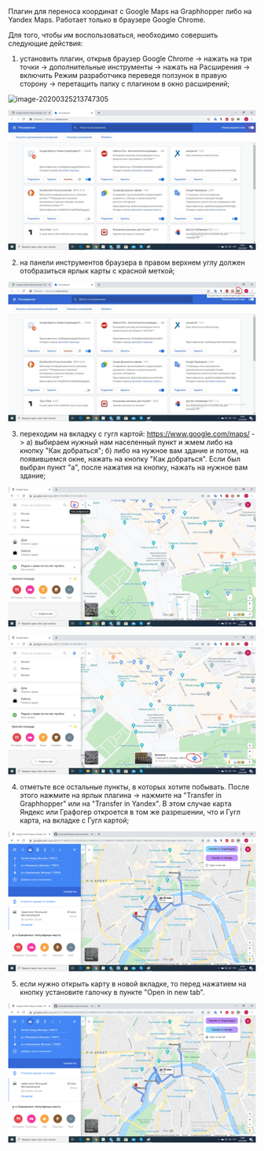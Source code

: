 Плагин для переноса координат с Google Maps на Graphhopper либо на Yandex Maps. Работает только в браузере Google Chrome.



Для того, чтобы им воспользоваться, необходимо совершить следующие действия:

1) установить плагин, открыв браузер Google Chrome -> нажать на три точки -> дополнительные инструменты -> нажать на Расширения -> включить Режим разработчика переведя ползунок в правую сторону -> перетащить папку с плагином в окно расширений;

![image-20200325213747305](C:%5CUsers%5Cvladi%5CAppData%5CRoaming%5CTypora%5Ctypora-user-images%5Cimage-20200325213747305.png)

![Безымянный](%D0%91%D0%B5%D0%B7%D1%8B%D0%BC%D1%8F%D0%BD%D0%BD%D1%8B%D0%B9-1585159468350.jpg)

2) на панели инструментов браузера в правом верхнем углу должен отобразиться ярлык карты с красной меткой;

![Безымянный](%D0%91%D0%B5%D0%B7%D1%8B%D0%BC%D1%8F%D0%BD%D0%BD%D1%8B%D0%B9-1585159583451.jpg)

3) переходим на вкладку с гугл картой: https://www.google.com/maps/ -> а) выбираем нужный нам населенный пункт и жмем либо на кнопку "Как добраться"; б) либо на нужное вам здание и потом, на появившемся окне, нажать на кнопку "Как добраться". Если был выбран пункт "а", после нажатия на кнопку, нажать на нужное вам здание;

![Безымянный](%D0%91%D0%B5%D0%B7%D1%8B%D0%BC%D1%8F%D0%BD%D0%BD%D1%8B%D0%B9-1585159665170.jpg)

![Безымянный](%D0%91%D0%B5%D0%B7%D1%8B%D0%BC%D1%8F%D0%BD%D0%BD%D1%8B%D0%B9.jpg)

4) отметьте все остальные пункты, в которых хотите побывать. После этого нажмите на ярлык плагина -> нажмите на "Transfer in Graphhopper" или на "Transfer in Yandex". В этом случае карта Яндекс или Графогер откроется в том же разрешении, что и Гугл карта, на вкладке с Гугл картой;

![image-20200325215931306](image-20200325215931306.png)

5) если нужно открыть карту в новой вкладке, то перед нажатием на кнопку установите галочку в пункте "Open in new tab".

![image-20200325220042177](image-20200325220042177.png)